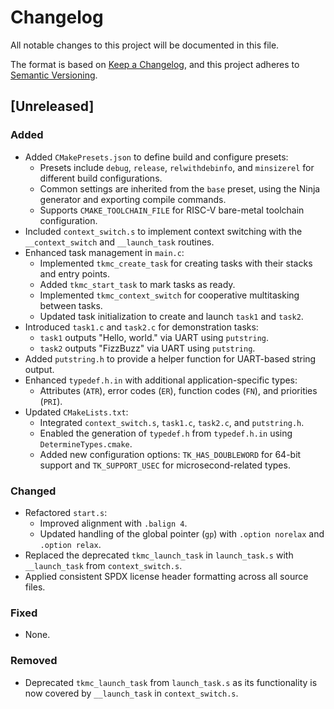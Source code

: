 # Changelog

All notable changes to this project will be documented in this file.

The format is based on [Keep a Changelog](https://keepachangelog.com/en/1.0.0/),
and this project adheres to [Semantic Versioning](https://semver.org/spec/v2.0.0.html).

## [Unreleased]

### Added
- Added `CMakePresets.json` to define build and configure presets:
  - Presets include `debug`, `release`, `relwithdebinfo`, and `minsizerel` for different build configurations.
  - Common settings are inherited from the `base` preset, using the Ninja generator and exporting compile commands.
  - Supports `CMAKE_TOOLCHAIN_FILE` for RISC-V bare-metal toolchain configuration.
- Included `context_switch.s` to implement context switching with the `__context_switch` and `__launch_task` routines.
- Enhanced task management in `main.c`:
  - Implemented `tkmc_create_task` for creating tasks with their stacks and entry points.
  - Added `tkmc_start_task` to mark tasks as ready.
  - Implemented `tkmc_context_switch` for cooperative multitasking between tasks.
  - Updated task initialization to create and launch `task1` and `task2`.
- Introduced `task1.c` and `task2.c` for demonstration tasks:
  - `task1` outputs "Hello, world." via UART using `putstring`.
  - `task2` outputs "FizzBuzz" via UART using `putstring`.
- Added `putstring.h` to provide a helper function for UART-based string output.
- Enhanced `typedef.h.in` with additional application-specific types:
  - Attributes (`ATR`), error codes (`ER`), function codes (`FN`), and priorities (`PRI`).
- Updated `CMakeLists.txt`:
  - Integrated `context_switch.s`, `task1.c`, `task2.c`, and `putstring.h`.
  - Enabled the generation of `typedef.h` from `typedef.h.in` using `DetermineTypes.cmake`.
  - Added new configuration options: `TK_HAS_DOUBLEWORD` for 64-bit support and `TK_SUPPORT_USEC` for microsecond-related types.

### Changed
- Refactored `start.s`:
  - Improved alignment with `.balign 4`.
  - Updated handling of the global pointer (`gp`) with `.option norelax` and `.option relax`.
- Replaced the deprecated `tkmc_launch_task` in `launch_task.s` with `__launch_task` from `context_switch.s`.
- Applied consistent SPDX license header formatting across all source files.

### Fixed
- None.

### Removed
- Deprecated `tkmc_launch_task` from `launch_task.s` as its functionality is now covered by `__launch_task` in `context_switch.s`.

